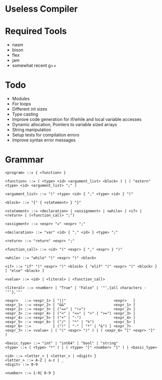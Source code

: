 Useless Compiler
================

Required Tools
==============
* nasm
* bison
* flex
* jam
* somewhat recent g++

Todo
====
* Modules
* For loops
* Different int sizes
* Type casting
* Improve code generation for if/while and local variable accesses
* Dynamic allocation, Pointers to variable sized arrays
* String manipulation
* Setup tests for compilation errors
* Improve syntax error messages

Grammar
=======

    <program> ::= { <function> }

    <function> ::= ( <type> <id> <argument_list> <block> ) | ( "extern" <type> <id> <argument_list> ";" )

    <argument_list> ::= "(" <type> <id> { "," <type> <id> } ")"

    <block> ::= "{" { <statement> } "}"

    <statement> ::= <declaration> | <assignment> | <while> | <if> | <return> | (<function_call> ";")

    <assigment> ::= <expr> "=" <expr> ";"

    <declaration> ::= "var" <id> { "," <id> } <type> ";"

    <return> ::= "return" <expr> ";"

    <function_call> ::= <id> "(" <expr> { "," <expr> } ")"

    <while> ::= "while" "(" <expr> ")" <block>

    <if> ::= "if" "(" <expr> ")" <block> { "elif" "(" <expr> ")" <block> } [ "else" <block> ]

    <value> ::= <id> | <literal> | <function_call>

    <literal> ::= <number> | "True" | "False" | '"',{all characters - '"'},'"'

    <expr>   ::= <expr_1> [ "||"                      <expr>   ]
    <expr_1> ::= <expr_2> [ "&&"                      <expr_1> ]
    <expr_2> ::= <expr_3> [ ("==" | "!=")             <expr_2> ]
    <expr_3> ::= <expr_4> [ ("<" | "<=" | ">" | ">=") <expr_3> ]
    <expr_4> ::= <expr_5> [ ("+" | "-")               <expr_4> ]
    <expr_5> ::= <expr_6> [ ("/" | "*" | "%")         <expr_5> ]
    <expr_6> ::=          [ ("!" | "-" | "*" | "&") ] <expr_7>
    <expr_7> ::= <value> | ( "(" <expr> ")" ) | ( <expr_6> "[" <expr> "]" )

    <basic_type> ::= "int" | "int64" | "bool" | "string"
    <type> ::= ( <type> "*" ) | ( <type> "[" <number> "]" ) | <basic_type>

    <id> ::= <letter_> { <letter_> | <digit> }
    <letter_> ::= A-Z | a-z | _
    <digit> ::= 0-9

    <number> ::= 1-9{ 0-9 }
